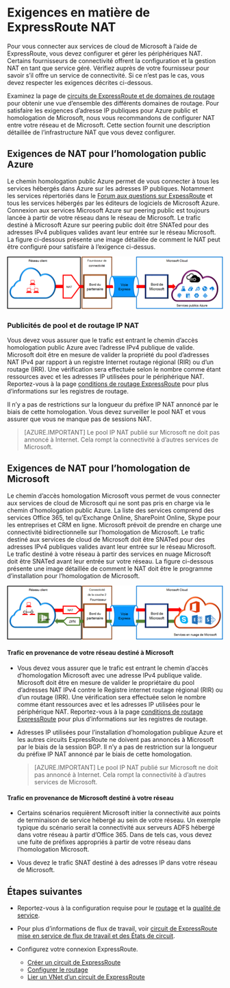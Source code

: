<properties
   pageTitle="Exigences de NAT pour des circuits de ExpressRoute | Microsoft Azure"
   description="Cette page fournit des prescriptions détaillées relatives à la configuration et la gestion NAT pour des circuits de ExpressRoute."
   documentationCenter="na"
   services="expressroute"
   authors="cherylmc"
   manager="carmonm"
   editor=""/>
<tags
   ms.service="expressroute"
   ms.devlang="na"
   ms.topic="get-started-article"
   ms.tgt_pltfrm="na"
   ms.workload="infrastructure-services"
   ms.date="10/10/2016"
   ms.author="cherylmc"/>

# <a name="expressroute-nat-requirements"></a>Exigences en matière de ExpressRoute NAT

Pour vous connecter aux services de cloud de Microsoft à l’aide de ExpressRoute, vous devez configurer et gérer les périphériques NAT. Certains fournisseurs de connectivité offrent la configuration et la gestion NAT en tant que service géré. Vérifiez auprès de votre fournisseur pour savoir s’il offre un service de connectivité. Si ce n’est pas le cas, vous devez respecter les exigences décrites ci-dessous. 

Examinez la page de [circuits de ExpressRoute et de domaines de routage](expressroute-circuit-peerings.md) pour obtenir une vue d’ensemble des différents domaines de routage. Pour satisfaire les exigences d’adresse IP publiques pour Azure public et homologation de Microsoft, nous vous recommandons de configurer NAT entre votre réseau et de Microsoft. Cette section fournit une description détaillée de l’infrastructure NAT que vous devez configurer.

## <a name="nat-requirements-for-azure-public-peering"></a>Exigences de NAT pour l’homologation public Azure

Le chemin homologation public Azure permet de vous connecter à tous les services hébergés dans Azure sur les adresses IP publiques. Notamment les services répertoriés dans le [Forum aux questions sur ExpessRoute](expressroute-faqs.md) et tous les services hébergés par les éditeurs de logiciels de Microsoft Azure. Connexion aux services Microsoft Azure sur peering public est toujours lancée à partir de votre réseau dans le réseau de Microsoft. Le trafic destiné à Microsoft Azure sur peering public doit être SNATed pour des adresses IPv4 publiques valides avant leur entrée sur le réseau Microsoft. La figure ci-dessous présente une image détaillée de comment le NAT peut être configuré pour satisfaire à l’exigence ci-dessus.

![](./media/expressroute-nat/expressroute-nat-azure-public.png) 

### <a name="nat-ip-pool-and-route-advertisements"></a>Publicités de pool et de routage IP NAT

Vous devez vous assurer que le trafic est entrant le chemin d’accès homologation public Azure avec l’adresse IPv4 publique de valide. Microsoft doit être en mesure de valider la propriété du pool d’adresses NAT IPv4 par rapport à un registre Internet routage régional (RIR) ou d’un routage (IRR). Une vérification sera effectuée selon le nombre comme étant ressources avec et les adresses IP utilisées pour le périphérique NAT. Reportez-vous à la page [conditions de routage ExpressRoute](expressroute-routing.md) pour plus d’informations sur les registres de routage.
 
Il n’y a pas de restrictions sur la longueur du préfixe IP NAT annoncé par le biais de cette homologation. Vous devez surveiller le pool NAT et vous assurer que vous ne manque pas de sessions NAT.

>[AZURE.IMPORTANT] Le pool IP NAT publié sur Microsoft ne doit pas annoncé à Internet. Cela rompt la connectivité à d’autres services de Microsoft.

## <a name="nat-requirements-for-microsoft-peering"></a>Exigences de NAT pour l’homologation de Microsoft

Le chemin d’accès homologation Microsoft vous permet de vous connecter aux services de cloud de Microsoft qui ne sont pas pris en charge via le chemin d’homologation public Azure. La liste des services comprend des services Office 365, tel qu’Exchange Online, SharePoint Online, Skype pour les entreprises et CRM en ligne. Microsoft prévoit de prendre en charge une connectivité bidirectionnelle sur l’homologation de Microsoft. Le trafic destiné aux services de cloud de Microsoft doit être SNATed pour des adresses IPv4 publiques valides avant leur entrée sur le réseau Microsoft. Le trafic destiné à votre réseau à partir des services en nuage Microsoft doit être SNATed avant leur entrée sur votre réseau. La figure ci-dessous présente une image détaillée de comment le NAT doit être le programme d’installation pour l’homologation de Microsoft.
 
![](./media/expressroute-nat/expressroute-nat-microsoft.png) 


#### <a name="traffic-originating-from-your-network-destined-to-microsoft"></a>Trafic en provenance de votre réseau destiné à Microsoft

- Vous devez vous assurer que le trafic est entrant le chemin d’accès d’homologation Microsoft avec une adresse IPv4 publique valide. Microsoft doit être en mesure de valider le propriétaire du pool d’adresses NAT IPv4 contre le Registre internet routage régional (RIR) ou d’un routage (IRR). Une vérification sera effectuée selon le nombre comme étant ressources avec et les adresses IP utilisées pour le périphérique NAT. Reportez-vous à la page [conditions de routage ExpressRoute](expressroute-routing.md) pour plus d’informations sur les registres de routage.

- Adresses IP utilisées pour l’installation d’homologation publique Azure et les autres circuits ExpressRoute ne doivent pas annoncés à Microsoft par le biais de la session BGP. Il n’y a pas de restriction sur la longueur du préfixe IP NAT annoncé par le biais de cette homologation.

    >[AZURE.IMPORTANT] Le pool IP NAT publié sur Microsoft ne doit pas annoncé à Internet. Cela rompt la connectivité à d’autres services de Microsoft.

#### <a name="traffic-originating-from-microsoft-destined-to-your-network"></a>Trafic en provenance de Microsoft destiné à votre réseau

- Certains scénarios requièrent Microsoft initier la connectivité aux points de terminaison de service hébergé au sein de votre réseau. Un exemple typique du scénario serait la connectivité aux serveurs ADFS hébergé dans votre réseau à partir d’Office 365. Dans de tels cas, vous devez une fuite de préfixes appropriés à partir de votre réseau dans l’homologation Microsoft. 

- Vous devez le trafic SNAT destiné à des adresses IP dans votre réseau de Microsoft. 

## <a name="next-steps"></a>Étapes suivantes

- Reportez-vous à la configuration requise pour le [routage](expressroute-routing.md) et la [qualité de service](expressroute-qos.md).
- Pour plus d’informations de flux de travail, voir [circuit de ExpressRoute mise en service de flux de travail et des États de circuit](expressroute-workflows.md).
- Configurez votre connexion ExpressRoute.

    - [Créer un circuit de ExpressRoute](expressroute-howto-circuit-classic.md)
    - [Configurer le routage](expressroute-howto-routing-classic.md)
    - [Lier un VNet d’un circuit de ExpressRoute](expressroute-howto-linkvnet-classic.md)

